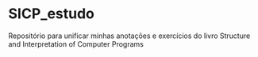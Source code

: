 # SICP_estudo
Repositório para unificar minhas anotações e exercícios do livro Structure and Interpretation of Computer Programs
